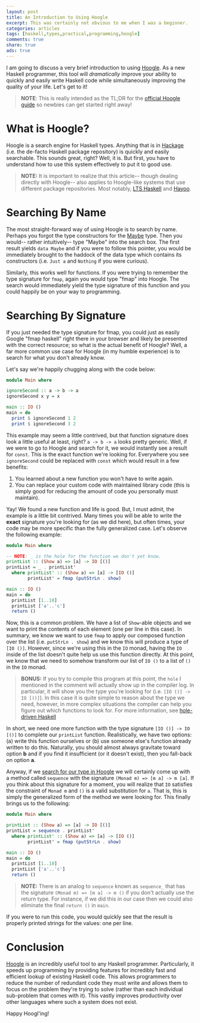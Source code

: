 ```yaml
---
layout: post
title: An Introduction to Using Hoogle
excerpt: This was certainly not obvious to me when I was a beginner.
categories: articles
tags: [haskell,types,practical,programming,hoogle]
comments: true
share: true
ads: true
---
```


I am going to discuss a very brief introduction to using [Hoogle](https://www.haskell.org/hoogle). As a new Haskell programmer, this tool will *dramatically* improve your ability to quickly and easily write Haskell code while simultaneously improving the quality of your life. Let's get to it!

> **NOTE**: This is really intended as the TL;DR for the [official Hoogle guide](http://www.haskell.org/haskellwiki/Hoogle) so newbies can get started right away!

# What is Hoogle?

Hoogle is a search engine for Haskell types. Anything that is in [Hackage](http://hackage.haskell.org) (i.e. the de-facto Haskell package repository) is quickly and easily searchable. This sounds great, right? Well, it is. But first, you have to understand how to use this system effectively to put it to good use.

> **NOTE:** It is important to realize that this article-- though dealing directly with Hoogle-- also applies to Hoogle-like systems that use different package repositories. Most notably, [LTS Haskell](https://www.stackage.org/lts-3.10) and [Hayoo](http://hayoo.fh-wedel.de/).

# Searching By Name

The most straight-forward way of using Hoogle is to search by name. Perhaps you forgot the type constructors for the [Maybe](https://www.haskell.org/hoogle/?hoogle=Maybe) type. Then you would-- rather intuitively-- type "Maybe" into the search box. The first result yields `data Maybe` and if you were to follow this pointer, you would be immediately brought to the haddock of the data type which contains its constructors (i.e. `Just a` and `Nothing` if you were curious).

Similarly, this works well for functions. If you were trying to remember the type signature for `fmap`, again you would type "fmap" into Hoogle. The search would immediately yield the type signature of this function and you could happily be on your way to programming.

# Searching By Signature

If you just needed the type signature for fmap, you could just as easily Google "fmap haskell" right there in your browser and likely be presented with the correct resource; so what is the actual benefit of Hoogle? Well, a far more common use case for Hoogle (in my humble experience) is to search for what you don't already know.

Let's say we're happily chugging along with the code below:

```haskell
module Main where

ignoreSecond :: a -> b -> a
ignoreSecond x y = x

main :: IO ()
main = do
  print $ ignoreSecond 1 2
  print $ ignoreSecond 3 2
```

This example may seem a little contrived, but that function signature does look a little useful at least, right? `a -> b -> a` looks pretty generic. Well, if we were to go to Hoogle and search for it, we would instantly see a result for `const`. This is the exact function we're looking for. Everywhere you see `ignoreSecond` could be replaced with `const` which would result in a few benefits:

  1. You learned about a new function you won't have to write again.
  1. You can replace your custom code with maintained library code (this is simply good for reducing the amount of code you personally must maintain).

Yay! We found a new function and life is good. But, I must admit, the example is a little bit contrived. Many times you will be able to write the **exact** signature you're looking for (as we did here), but often times, your code may be more specific than the fully generalized case. Let's observe the following example:

```haskell
module Main where

-- NOTE: _ is the hole for the function we don't yet know.
printList :: (Show a) => [a] -> IO [()]
printList = _ . printList'
  where printList' :: (Show a) => [a] -> [IO ()]
        printList' = fmap (putStrLn . show)

main :: IO ()
main = do
  printList [1..10]
  printList ['a'..'c']
  return ()
```

Now, this is a common problem. We have a list of `Show`-able objects and we want to print the contents of each element (one per line in this case). In summary, we know we want to use `fmap` to apply our composed function over the list (i.e. `putStrLn . show`) and we know this will produce a type of `[IO ()]`. However, since we're using this in the `IO` monad, having the `IO` inside of the list doesn't quite help us use this function directly. At this point, we know that we need to somehow transform our list of `IO ()` to a list of `()` in the `IO` monad.

> **BONUS:** If you try to compile this program at this point, the `hole` I mentioned in the comment will actually show up in the compiler log. In particular, it will show you the type you're looking for (i.e. `[IO ()] -> IO [()]`).
> In this case it is quite simple to reason about the type we need, however, in more complex situations the compiler can help you figure out which functions to look for.
> For more information, see [hole-driven Haskell](http://matthew.brecknell.net/post/hole-driven-haskell/)

In short, we need one more function with the type signature `[IO ()] -> IO [()]` to complete our `printList` function. Realistically, we have two options: (a) write this function ourselves or (b) use someone else's function already written to do this. Naturally, you should almost always gravitate toward option **b** and if you find it insufficient (or it doesn't exist), then you fall-back on option **a**.

Anyway, if we [search for our type in Hoogle](https://www.haskell.org/hoogle/?hoogle=%5BIO+%28%29%5D+-%3E+IO+%5B%28%29%5D) we will certainly come up with a method called `sequence` with the signature `(Monad m) => [m a] -> m [a]`. If you think about this signature for a moment, you will realize that `IO` satisfies the constraint of `Monad m` and `()` is a valid substitution for `a`. That is, this is simply the generalized form of the method we were looking for. This finally brings us to the following:

```haskell
module Main where

printList :: (Show a) => [a] -> IO [()]
printList = sequence . printList'
  where printList' :: (Show a) => [a] -> [IO ()]
        printList' = fmap (putStrLn . show)

main :: IO ()
main = do
  printList [1..10]
  printList ['a'..'c']
  return ()
```

> **NOTE:** There is an analog to `sequence` known as `sequence_` that has the signature `(Monad m) => [m a] -> m ()` if you don't actually use the return type. For instance, if we did this in our case then we could also eliminate the final `return ()` in `main`.

If you were to run this code, you would quickly see that the result is properly printed strings for the values: one per line.

# Conclusion

[Hoogle](https://www.haskell.org/hoogle) is an incredibly useful tool to any Haskell programmer. Particularly, it speeds up programming by providing features for incredibly fast and efficient lookup of existing Haskell code. This allows programmers to reduce the number of redundant code they must write and allows them to focus on the problem they're trying to solve (rather than each individual sub-problem that comes with it). This vastly improves productivity over other languages where such a system does not exist.

Happy Hoogl'ing!
